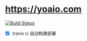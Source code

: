 # https://yoaio.com

[![Build Status](https://travis-ci.org/cyea/chenyeah.com.svg?branch=cactus)](https://travis-ci.org/cyea/chenyeah.com)

- [x] travis ci 自动构建部署 
